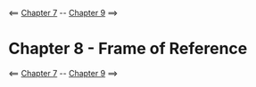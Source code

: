 <== [Chapter 7](./Chapter_07.md) -- [Chapter 9](./Chapter_09.md) ==>

# Chapter 8 - Frame of Reference
    
<== [Chapter 7](./Chapter_07.md) -- [Chapter 9](./Chapter_09.md) ==>
